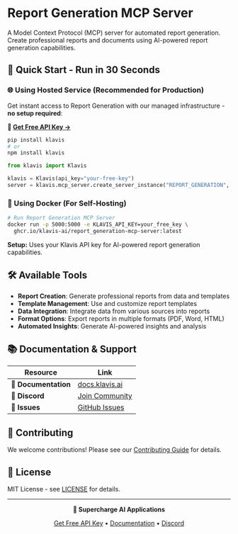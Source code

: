 # Report Generation MCP Server

A Model Context Protocol (MCP) server for automated report generation. Create professional reports and documents using AI-powered report generation capabilities.

## 🚀 Quick Start - Run in 30 Seconds

### 🌐 Using Hosted Service (Recommended for Production)

Get instant access to Report Generation with our managed infrastructure - **no setup required**:

**🔗 [Get Free API Key →](https://www.klavis.ai/home/api-keys)**

```bash
pip install klavis
# or
npm install klavis
```

```python
from klavis import Klavis

klavis = Klavis(api_key="your-free-key")
server = klavis.mcp_server.create_server_instance("REPORT_GENERATION", "user123")
```

### 🐳 Using Docker (For Self-Hosting)

```bash
# Run Report Generation MCP Server
docker run -p 5000:5000 -e KLAVIS_API_KEY=your_free_key \
  ghcr.io/klavis-ai/report_generation-mcp-server:latest
```

**Setup:** Uses your Klavis API key for AI-powered report generation capabilities.

## 🛠️ Available Tools

- **Report Creation**: Generate professional reports from data and templates
- **Template Management**: Use and customize report templates
- **Data Integration**: Integrate data from various sources into reports
- **Format Options**: Export reports in multiple formats (PDF, Word, HTML)
- **Automated Insights**: Generate AI-powered insights and analysis

## 📚 Documentation & Support

| Resource | Link |
|----------|------|
| **📖 Documentation** | [docs.klavis.ai](https://docs.klavis.ai) |
| **💬 Discord** | [Join Community](https://discord.gg/p7TuTEcssn) |
| **🐛 Issues** | [GitHub Issues](https://github.com/klavis-ai/klavis/issues) |

## 🤝 Contributing

We welcome contributions! Please see our [Contributing Guide](../../CONTRIBUTING.md) for details.

## 📜 License

MIT License - see [LICENSE](../../LICENSE) for details.

---

<div align="center">
  <p><strong>🚀 Supercharge AI Applications </strong></p>
  <p>
    <a href="https://www.klavis.ai">Get Free API Key</a> •
    <a href="https://docs.klavis.ai">Documentation</a> •
    <a href="https://discord.gg/p7TuTEcssn">Discord</a>
  </p>
</div>
